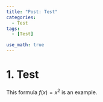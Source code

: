 ```yaml
---
title: "Post: Test"
categories:
  - Test
tags:
  - [Test]

use_math: true
---
```


# 1. Test

This formula $f(x) = x^2$ is an example.

